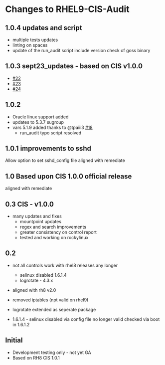 # Changes to RHEL9-CIS-Audit

## 1.0.4 updates and script

- multiple tests updates
- linting on spaces
- update of the run_audit script include version check of goss binary

## 1.0.3 sept23_updates - based on CIS v1.0.0

- [#22](https://github.com/ansible-lockdown/RHEL9-CIS-Audit/issues/22)
- [#23](https://github.com/ansible-lockdown/RHEL9-CIS-Audit/issues/23)
- [#24](https://github.com/ansible-lockdown/RHEL9-CIS-Audit/issues/24)

## 1.0.2

- Oracle linux support added
- updates to 5.3.7 sugroup
- vars 5.1.9 added thanks to @tpaiii3 [#18](https://github.com/ansible-lockdown/RHEL9-CIS-Audit/issues/18)
  - run_audit typo script resolved

## 1.0.1 improvements to sshd

Allow option to set sshd_config file
aligned with remediate

## 1.0 Based upon CIS 1.0.0 official release

aligned with remediate

## 0.3 CIS - v1.0.0

- many updates and fixes
  - mountpoint updates
  - regex and search improvements
  - greater consistency on control report
  - tested and working on rockylinux

## 0.2

- not all controls work with rhel8 releases any longer
  - selinux disabled 1.6.1.4
  - logrotate - 4.3.x

- aligned with rh8 v2.0
- removed iptables (npt valid on rhel9)
- logrotate extended as seperate package
- 1.6.1.4 - selinux disabled via config file no longer valid checked via boot in 1.6.1.2

## Initial

- Development testing only - not yet GA
- Based on RH8 CIS 1.0.1
